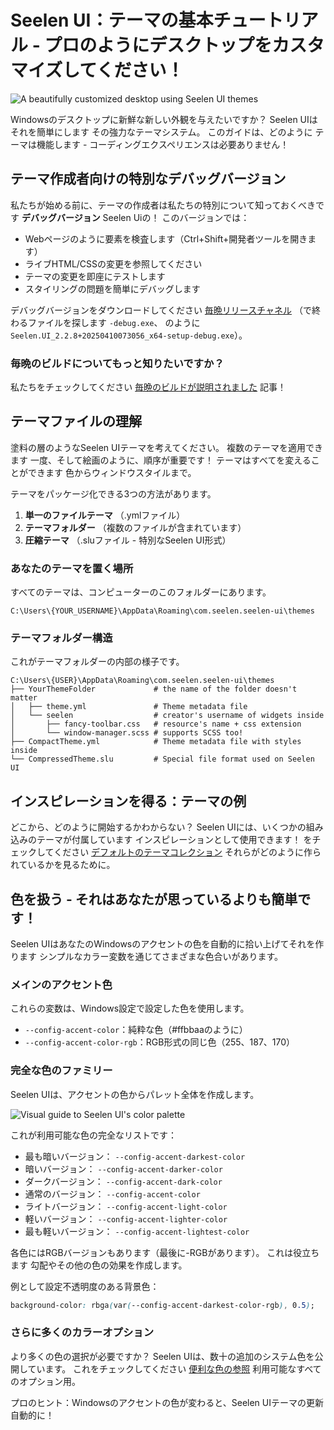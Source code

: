 # Seelen UI：テーマの基本チュートリアル - プロのようにデスクトップをカスタマイズしてください！

![A beautifully customized desktop using Seelen UI themes](https://raw.githubusercontent.com/Seelen-Inc/sl-blogs/refs/heads/master/blog/seelen-ui-theme-tutorial/image.png)

Windowsのデスクトップに新鮮な新しい外観を与えたいですか？ Seelen UIはそれを簡単にします
 その強力なテーマシステム。 このガイドは、どのように
 テーマは機能します - コーディングエクスペリエンスは必要ありません！

## テーマ作成者向けの特別なデバッグバージョン

私たちが始める前に、テーマの作成者は私たちの特別について知っておくべきです **デバッグバージョン**
Seelen Uiの！ このバージョンでは：

* Webページのように要素を検査します（Ctrl+Shift+開発者ツールを開きます）
* ライブHTML/CSSの変更を参照してください
* テーマの変更を即座にテストします
* スタイリングの問題を簡単にデバッグします

デバッグバージョンをダウンロードしてください
[毎晩リリースチャネル](https://seelen.io/apps/seelen-ui/releases/nightly)
（で終わるファイルを探します `-debug.exe`、 のように
`Seelen.UI_2.2.8+20250410073056_x64-setup-debug.exe`）。

### 毎晩のビルドについてもっと知りたいですか？

私たちをチェックしてください
[毎晩のビルドが説明されました](https://seelen.io/blog/seelen-ui-nightly) 記事！

## テーマファイルの理解

塗料の層のようなSeelen UIテーマを考えてください。 複数のテーマを適用できます
 一度、そして絵画のように、順序が重要です！ テーマはすべてを変えることができます
 色からウィンドウスタイルまで。

テーマをパッケージ化できる3つの方法があります。

1. **単一のファイルテーマ** （.ymlファイル）
2. **テーマフォルダー** （複数のファイルが含まれています）
3. **圧縮テーマ** （.sluファイル - 特別なSeelen UI形式）

### あなたのテーマを置く場所

すべてのテーマは、コンピューターのこのフォルダーにあります。

```text
C:\Users\{YOUR_USERNAME}\AppData\Roaming\com.seelen.seelen-ui\themes
```

### テーマフォルダー構造

これがテーマフォルダーの内部の様子です。

```text
C:\Users\{USER}\AppData\Roaming\com.seelen.seelen-ui\themes
├── YourThemeFolder             # the name of the folder doesn't matter
│   ├── theme.yml               # Theme metadata file
│   └── seelen                  # creator's username of widgets inside
│       ├── fancy-toolbar.css   # resource's name + css extension
│       └── window-manager.scss # supports SCSS too!
├── CompactTheme.yml            # Theme metadata file with styles inside
└── CompressedTheme.slu         # Special file format used on Seelen UI
```

## インスピレーションを得る：テーマの例

どこから、どのように開始するかわからない？ Seelen UIには、いくつかの組み込みのテーマが付属しています
 インスピレーションとして使用できます！ をチェックしてください
[デフォルトのテーマコレクション](https://github.com/eythaann/Seelen-UI/tree/master/static/themes)
それらがどのように作られているかを見るために。

## 色を扱う - それはあなたが思っているよりも簡単です！

Seelen UIはあなたのWindowsのアクセントの色を自動的に拾い上げてそれを作ります
 シンプルなカラー変数を通じてさまざまな色合いがあります。

### メインのアクセント色

これらの変数は、Windows設定で設定した色を使用します。

* `--config-accent-color`：純粋な色（#ffbbaaのように）
* `--config-accent-color-rgb`：RGB形式の同じ色（255、187、170）

### 完全な色のファミリー

Seelen UIは、アクセントの色からパレット全体を作成します。

![Visual guide to Seelen UI's color palette](https://raw.githubusercontent.com/Seelen-Inc/sl-blogs/refs/heads/master/blog/seelen-ui-theme-tutorial/colors.png)

これが利用可能な色の完全なリストです：

* 最も暗いバージョン： `--config-accent-darkest-color`
* 暗いバージョン： `--config-accent-darker-color`
* ダークバージョン： `--config-accent-dark-color`
* 通常のバージョン： `--config-accent-color`
* ライトバージョン： `--config-accent-light-color`
* 軽いバージョン： `--config-accent-lighter-color`
* 最も軽いバージョン： `--config-accent-lightest-color`

各色にはRGBバージョンもあります（最後に-RGBがあります）。 これは役立ちます
 勾配やその他の色の効果を作成します。

例として設定不透明度のある背景色：

```css
background-color: rbga(var(--config-accent-darkest-color-rgb), 0.5);
```

### さらに多くのカラーオプション

より多くの色の選択が必要ですか？ Seelen UIは、数十の追加のシステム色を公開しています。
 これをチェックしてください
[便利な色の参照](https://gist.github.com/eythaann/cd9a3cda0206ce23a17f5ea00ec2ba06)
利用可能なすべてのオプション用。

プロのヒント：Windowsのアクセントの色が変わると、Seelen UIテーマの更新
 自動的に！
